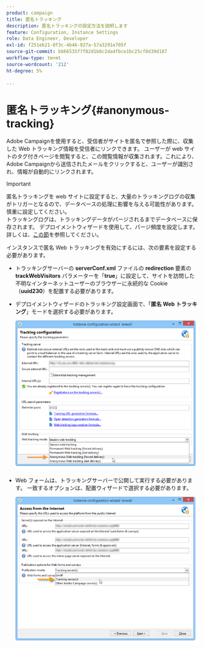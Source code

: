 ```yaml
---
product: campaign
title: 匿名トラッキング
description: 匿名トラッキングの設定方法を説明します
feature: Configuration, Instance Settings
role: Data Engineer, Developer
exl-id: f251eb21-0f3c-4b46-927a-57a3291e705f
source-git-commit: b666535f7f82d1b8c2da4fbce1bc25cf8d39d187
workflow-type: tm+mt
source-wordcount: '212'
ht-degree: 5%

---
```


# 匿名トラッキング{#anonymous-tracking}

Adobe Campaignを使用すると、受信者がサイトを匿名で参照した際に、収集した Web トラッキング情報を受信者にリンクできます。 ユーザーが web サイトのタグ付きページを閲覧すると、この閲覧情報が収集されます。これにより、Adobe Campaignから送信されたメールをクリックすると、ユーザーが識別され、情報が自動的にリンクされます。

>[!IMPORTANT]
>
>匿名トラッキングを web サイトに設定すると、大量のトラッキングログの収集がトリガーとなるので、データベースの処理に影響を与える可能性があります。 慎重に設定してください。\
>トラッキングログは、トラッキングデータがパージされるまでデータベースに保存されます。 デプロイメントウィザードを使用して、パージ頻度を設定します。 詳しくは、[この節](../../installation/using/deploying-an-instance.md#purging-data)を参照してください。

インスタンスで匿名 Web トラッキングを有効にするには、次の要素を設定する必要があります。

* トラッキングサーバーの **serverConf.xml** ファイルの **redirection** 要素の **trackWebVisitors** パラメーターを「**true**」に設定して、サイトを訪問した不明なインターネットユーザーのブラウザーに永続的な Cookie （**uuid230**）を配置する必要があります。
* デプロイメントウィザードのトラッキング設定画面で、「**匿名 Web トラッキング**」モードを選択する必要があります。

  ![](assets/webtracking_anonymous_set.png)

* Web フォームは、トラッキングサーバーで公開して実行する必要があります。 一致するオプションは、配置ウィザードで選択する必要があります。

  ![](assets/webtracking_publication_set_for_webapps.png)
